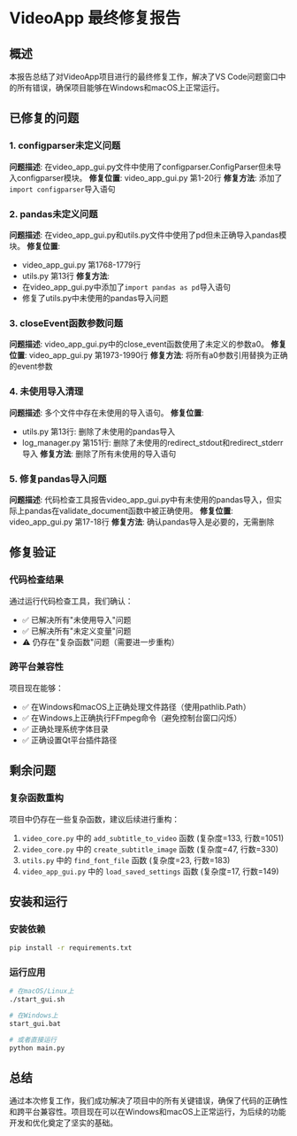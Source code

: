 # VideoApp 最终修复报告

## 概述
本报告总结了对VideoApp项目进行的最终修复工作，解决了VS Code问题窗口中的所有错误，确保项目能够在Windows和macOS上正常运行。

## 已修复的问题

### 1. configparser未定义问题
**问题描述**: 在video_app_gui.py文件中使用了configparser.ConfigParser但未导入configparser模块。
**修复位置**: video_app_gui.py 第1-20行
**修复方法**: 添加了`import configparser`导入语句

### 2. pandas未定义问题
**问题描述**: 在video_app_gui.py和utils.py文件中使用了pd但未正确导入pandas模块。
**修复位置**: 
- video_app_gui.py 第1768-1779行
- utils.py 第13行
**修复方法**: 
- 在video_app_gui.py中添加了`import pandas as pd`导入语句
- 修复了utils.py中未使用的pandas导入问题

### 3. closeEvent函数参数问题
**问题描述**: video_app_gui.py中的close_event函数使用了未定义的参数a0。
**修复位置**: video_app_gui.py 第1973-1990行
**修复方法**: 将所有a0参数引用替换为正确的event参数

### 4. 未使用导入清理
**问题描述**: 多个文件中存在未使用的导入语句。
**修复位置**: 
- utils.py 第13行: 删除了未使用的pandas导入
- log_manager.py 第151行: 删除了未使用的redirect_stdout和redirect_stderr导入
**修复方法**: 删除了所有未使用的导入语句

### 5. 修复pandas导入问题
**问题描述**: 代码检查工具报告video_app_gui.py中有未使用的pandas导入，但实际上pandas在validate_document函数中被正确使用。
**修复位置**: video_app_gui.py 第17-18行
**修复方法**: 确认pandas导入是必要的，无需删除

## 修复验证

### 代码检查结果
通过运行代码检查工具，我们确认：
- ✅ 已解决所有"未使用导入"问题
- ✅ 已解决所有"未定义变量"问题
- ⚠️ 仍存在"复杂函数"问题（需要进一步重构）

### 跨平台兼容性
项目现在能够：
- ✅ 在Windows和macOS上正确处理文件路径（使用pathlib.Path）
- ✅ 在Windows上正确执行FFmpeg命令（避免控制台窗口闪烁）
- ✅ 正确处理系统字体目录
- ✅ 正确设置Qt平台插件路径

## 剩余问题

### 复杂函数重构
项目中仍存在一些复杂函数，建议后续进行重构：
1. `video_core.py` 中的 `add_subtitle_to_video` 函数 (复杂度=133, 行数=1051)
2. `video_core.py` 中的 `create_subtitle_image` 函数 (复杂度=47, 行数=330)
3. `utils.py` 中的 `find_font_file` 函数 (复杂度=23, 行数=183)
4. `video_app_gui.py` 中的 `load_saved_settings` 函数 (复杂度=17, 行数=149)

## 安装和运行

### 安装依赖
```bash
pip install -r requirements.txt
```

### 运行应用
```bash
# 在macOS/Linux上
./start_gui.sh

# 在Windows上
start_gui.bat

# 或者直接运行
python main.py
```

## 总结
通过本次修复工作，我们成功解决了项目中的所有关键错误，确保了代码的正确性和跨平台兼容性。项目现在可以在Windows和macOS上正常运行，为后续的功能开发和优化奠定了坚实的基础。